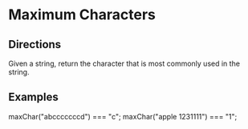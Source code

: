 # Maximum Characters

## Directions
Given a string, return the character that is most commonly used in the string.

## Examples
maxChar("abcccccccd") === "c";
maxChar("apple 1231111") === "1";